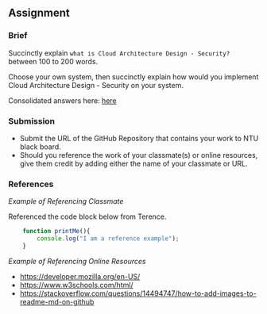 ## Assignment

### Brief

Succinctly explain `what is Cloud Architecture Design - Security?` between 100 to 200 words.

Choose your own system, then succinctly explain how would you implement Cloud Architecture Design - Security on your system.

Consolidated answers here: [here]([url](https://docs.google.com/presentation/d/1UjM0qvfVSvqN-jfJlwXg37TxlW3JKgYa/edit#slide=id.g28523cd4e98_0_0))


### Submission 

- Submit the URL of the GitHub Repository that contains your work to NTU black board.
- Should you reference the work of your classmate(s) or online resources, give them credit by adding either the name of your classmate or URL. 

### References

_Example of Referencing Classmate_

Referenced the code block below from Terence.
```js
    function printMe(){
        console.log("I am a reference example");
    }
```

_Example of Referencing Online Resources_

- https://developer.mozilla.org/en-US/
- https://www.w3schools.com/html/
- https://stackoverflow.com/questions/14494747/how-to-add-images-to-readme-md-on-github
